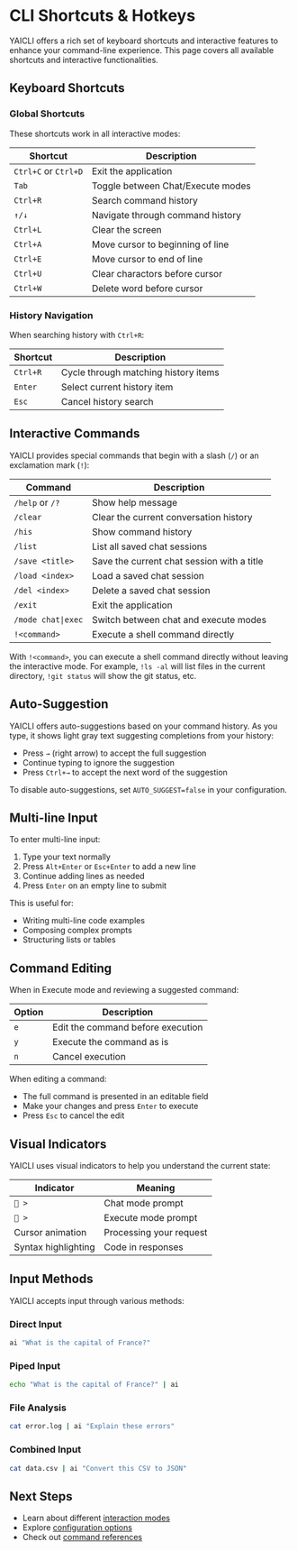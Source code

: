 # CLI Shortcuts & Hotkeys

YAICLI offers a rich set of keyboard shortcuts and interactive features to enhance your command-line experience. This page covers all available shortcuts and interactive functionalities.

## Keyboard Shortcuts

### Global Shortcuts

These shortcuts work in all interactive modes:

| Shortcut             | Description                       |
| -------------------- | --------------------------------- |
| `Ctrl+C` or `Ctrl+D` | Exit the application              |
| `Tab`                | Toggle between Chat/Execute modes |
| `Ctrl+R`             | Search command history            |
| `↑/↓`                | Navigate through command history  |
| `Ctrl+L`             | Clear the screen                  |
| `Ctrl+A`             | Move cursor to beginning of line  |
| `Ctrl+E`             | Move cursor to end of line        |
| `Ctrl+U`             | Clear charactors before cursor    |
| `Ctrl+W`             | Delete word before cursor         |

### History Navigation

When searching history with `Ctrl+R`:

| Shortcut | Description                          |
| -------- | ------------------------------------ |
| `Ctrl+R` | Cycle through matching history items |
| `Enter`  | Select current history item          |
| `Esc`    | Cancel history search                |

## Interactive Commands

YAICLI provides special commands that begin with a slash (`/`) or an exclamation mark (`!`):

| Command            | Description                                |
| ------------------ | ------------------------------------------ |
| `/help` or `/?`    | Show help message                          |
| `/clear`           | Clear the current conversation history     |
| `/his`             | Show command history                       |
| `/list`            | List all saved chat sessions               |
| `/save <title>`    | Save the current chat session with a title |
| `/load <index>`    | Load a saved chat session                  |
| `/del <index>`     | Delete a saved chat session                |
| `/exit`            | Exit the application                       |
| `/mode chat\|exec` | Switch between chat and execute modes      |
| `!<command>`       | Execute a shell command directly           |

With `!<command>`, you can execute a shell command directly without leaving the interactive mode. For example, `!ls -al` will list files in the current directory, `!git status` will show the git status, etc.

## Auto-Suggestion

YAICLI offers auto-suggestions based on your command history. As you type, it shows light gray text suggesting completions from your history:

- Press `→` (right arrow) to accept the full suggestion
- Continue typing to ignore the suggestion
- Press `Ctrl+→` to accept the next word of the suggestion

To disable auto-suggestions, set `AUTO_SUGGEST=false` in your configuration.

## Multi-line Input

To enter multi-line input:

1. Type your text normally
2. Press `Alt+Enter` or `Esc+Enter` to add a new line
3. Continue adding lines as needed
4. Press `Enter` on an empty line to submit

This is useful for:

- Writing multi-line code examples
- Composing complex prompts
- Structuring lists or tables

## Command Editing

When in Execute mode and reviewing a suggested command:

| Option | Description                       |
| ------ | --------------------------------- |
| `e`    | Edit the command before execution |
| `y`    | Execute the command as is         |
| `n`    | Cancel execution                  |

When editing a command:

- The full command is presented in an editable field
- Make your changes and press `Enter` to execute
- Press `Esc` to cancel the edit

## Visual Indicators

YAICLI uses visual indicators to help you understand the current state:

| Indicator           | Meaning                 |
| ------------------- | ----------------------- |
| `💬 >`              | Chat mode prompt        |
| `🚀 >`              | Execute mode prompt     |
| Cursor animation    | Processing your request |
| Syntax highlighting | Code in responses       |

## Input Methods

YAICLI accepts input through various methods:

### Direct Input

```bash
ai "What is the capital of France?"
```

### Piped Input

```bash
echo "What is the capital of France?" | ai
```

### File Analysis

```bash
cat error.log | ai "Explain these errors"
```

### Combined Input

```bash
cat data.csv | ai "Convert this CSV to JSON"
```

## Next Steps

- Learn about different [interaction modes](modes.md)
- Explore [configuration options](configuration.md)
- Check out [command references](commands.md)

